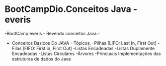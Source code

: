# BootCampDio.Conceitos Java - everis #
 -BootCamp everis - Revendo conceitos Java.-

- Conceitos Basicos Do JAVA - Tópicos.
   -Pilhas [LIFO: Last In, First Out]
   -Filas [FIFO: First in, First Out]
   -Listas Encadeadas
   -Listas Duplamente Encadeadas
   -Listas Circulares
   -Árvores
   -Principais Implementações das estruturas de dados do Java
